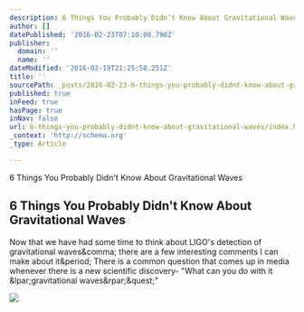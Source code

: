 ```yaml
---
description: 6 Things You Probably Didn’t Know About Gravitational Waves
author: []
datePublished: '2016-02-23T07:10:00.798Z'
publisher:
  domain: ''
  name: ''
dateModified: '2016-02-19T21:25:58.251Z'
title: ''
sourcePath: _posts/2016-02-23-6-things-you-probably-didnt-know-about-gravitational-waves.md
published: true
inFeed: true
hasPage: true
inNav: false
url: 6-things-you-probably-didnt-know-about-gravitational-waves/index.html
_context: 'http://schema.org'
_type: Article

---
```

6 Things You Probably Didn't Know About Gravitational Waves

<article style=""><h1>6 Things You Probably Didn't Know About Gravitational Waves</h1><p>Now that we have had some time to think about LIGO's detection of gravitational waves&amp;comma; there are a few interesting comments I can make about it&amp;period; There is a common question that comes up in media whenever there is a new scientific discovery- "What can you do with it &amp;lpar;gravitational waves&amp;rpar;&amp;quest;"</p><img src="http://www.wired.com/wp-content/uploads/2015/09/device_communication-featured-1200x630.jpg" /></article>
